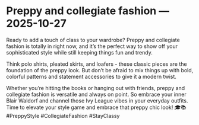 # Preppy and collegiate fashion — 2025-10-27

Ready to add a touch of class to your wardrobe? Preppy and collegiate fashion is totally in right now, and it’s the perfect way to show off your sophisticated style while still keeping things fun and trendy.

Think polo shirts, pleated skirts, and loafers - these classic pieces are the foundation of the preppy look. But don’t be afraid to mix things up with bold, colorful patterns and statement accessories to give it a modern twist.

Whether you’re hitting the books or hanging out with friends, preppy and collegiate fashion is versatile and always on point. So embrace your inner Blair Waldorf and channel those Ivy League vibes in your everyday outfits. Time to elevate your style game and embrace that preppy chic look! 🎓📚#PreppyStyle #CollegiateFashion #StayClassy
